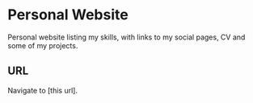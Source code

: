 # Personal Website

Personal website listing my skills, with links to my social pages, CV and some of my projects.

## URL

Navigate to [this url].



